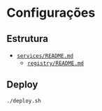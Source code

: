 # Configurações

## Estrutura

- [`services/README.md`](./services/README.md)
  - [`registry/README.md`](./services/registry/README.md)

## Deploy

```sh
./deploy.sh
```
